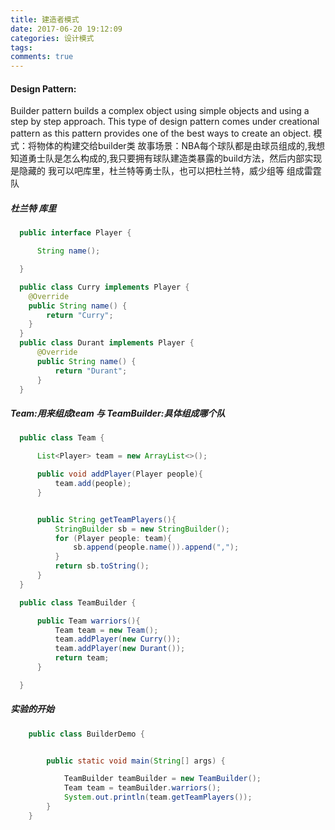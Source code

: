 ```yaml
---
title: 建造者模式
date: 2017-06-20 19:12:09
categories: 设计模式
tags:
comments: true
---
```



#### Design Pattern:
Builder pattern builds a complex object using simple objects and using a step by step approach. This type of design pattern comes under creational pattern as this pattern provides one of the best ways to create an object.
模式：将物体的构建交给builder类
故事场景：NBA每个球队都是由球员组成的,我想知道勇士队是怎么构成的,我只要拥有球队建造类暴露的build方法，然后内部实现是隐藏的
我可以吧库里，杜兰特等勇士队，也可以把杜兰特，威少组等 组成雷霆队

##### 杜兰特 库里
``` java
  public interface Player {

      String name();

  }

  public class Curry implements Player {
    @Override
    public String name() {
        return "Curry";
    }
  }
  public class Durant implements Player {
      @Override
      public String name() {
          return "Durant";
      }
  }


```

##### Team:用来组成team 与 TeamBuilder:具体组成哪个队
``` java
  public class Team {

      List<Player> team = new ArrayList<>();

      public void addPlayer(Player people){
          team.add(people);
      }


      public String getTeamPlayers(){
          StringBuilder sb = new StringBuilder();
          for (Player people: team){
              sb.append(people.name()).append(",");
          }
          return sb.toString();
      }
  }

  public class TeamBuilder {

      public Team warriors(){
          Team team = new Team();
          team.addPlayer(new Curry());
          team.addPlayer(new Durant());
          return team;
      }

  }


```
##### 实验的开始
``` java
    public class BuilderDemo {


        public static void main(String[] args) {

            TeamBuilder teamBuilder = new TeamBuilder();
            Team team = teamBuilder.warriors();
            System.out.println(team.getTeamPlayers());
        }
    }

```



